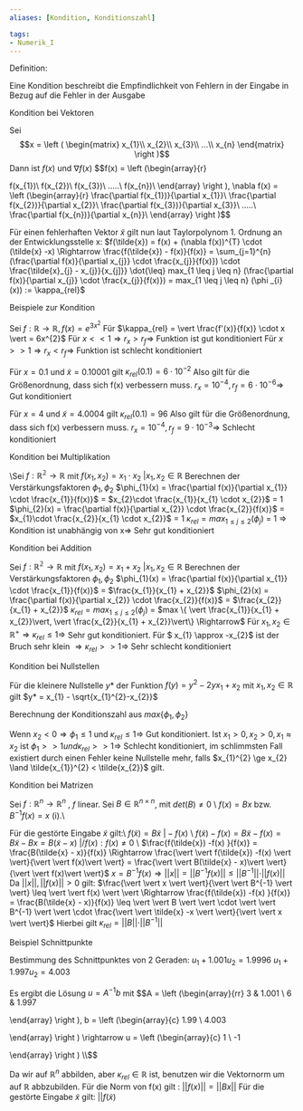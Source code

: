 ```yaml
---
aliases: [Kondition, Konditionszahl]

tags:
- Numerik_I
---
```



Definition: 

Eine Kondition beschreibt die Empfindlichkeit von Fehlern in der Eingabe in Bezug auf die Fehler in der Ausgabe

 Kondition bei Vektoren

Sei $$x = \left ( \begin{matrix} x_{1}\\ x_{2}\\ x_{3}\\ ...\\ x_{n} 
\end{matrix} \right )$$ Dann ist  $f(x)$ und $\nabla f(x)$ 
$$f(x) =  \left (\begin{array}{r}

f(x_{1})\\
f(x_{2})\\
f(x_{3})\\
.....\\
f(x_{n})\\
\end{array} \right ), \nabla f(x) = \left (\begin{array}{r}
\frac{\partial f(x_{1})}{\partial x_{1}}\\
\frac{\partial f(x_{2})}{\partial x_{2}}\\
\frac{\partial f(x_{3})}{\partial x_{3}}\\
.....\\
\frac{\partial f(x_{n})}{\partial x_{n}}\\
\end{array} \right )$$

Für einen fehlerhaften Vektor $\tilde{x}$ gilt nun laut Taylorpolynom 1. Ordnung an der Entwicklungsstelle x: 
$f(\tilde{x}) = f(x) + (\nabla f(x))^{T} \cdot (\tilde{x} -x) \Rightarrow \frac{f(\tilde{x}) - f(x)}{f(x)}  = \sum_{j=1}^{n} (\frac{\partial f(x)}{\partial x_{j}} \cdot \frac{x_{j}}{f(x)}) \cdot \frac{\tilde{x}_{j} - x_{j}}{x_{j]}} \dot{\leq} max_{1 \leq j \leq n}  (\frac{\partial f(x)}{\partial x_{j}} \cdot \frac{x_{j}}{f(x)}) =  max_{1 \leq j \leq n} (\phi _{i} (x)) := \kappa_{rel}$



Beispiele zur Kondition

Sei $f: \mathbb{R} \rightarrow \mathbb{R}, f(x) = e^{3x^{2}}$ 
Für $\kappa_{rel} =  \vert \frac{f'(x)}{f(x)} \cdot x \vert = 6x^{2}$ 
Für $x  << 1 \Rightarrow r_{x} > r_{f} \Rightarrow$ Funktion ist gut konditioniert
Für $x  >> 1 \Rightarrow r_{x} <  r_{f} \Rightarrow$ Funktion ist schlecht konditioniert

Für $x = 0.1$ und $\tilde{x} =0.10001$ gilt $\kappa _ {rel} (0.1) = 6 \cdot 10 ^{-2}$ 
Also gilt für die Größenordnung, dass sich f(x) verbessern muss.
$r_{x} =10^{-4}, r_{f} = 6 \cdot 10^{-6} \Rightarrow$ Gut konditioniert  

Für $x = 4$ und $\tilde{x} =4.0004$ gilt $\kappa _ {rel} (0.1) = 96$ 
Also gilt für die Größenordnung, dass sich f(x) verbessern muss.
$r_{x} =10^{-4}, r_{f} = 9 \cdot 10^{-3} \Rightarrow$ Schlecht  konditioniert   


Kondition bei Multiplikation


\Sei $f : \mathbb{R^{2}} \rightarrow \mathbb{R}$ mit $f(x_{1},x_{2}) = x_{1} \cdot x_{2}$    $\vert  x_{1}, x_{2} \in \mathbb{R}$ 
Berechnen der Verstärkungsfaktoren $\phi_{1}, \phi_{2}$ 
$\phi_{1}(x) = \frac{\partial f(x)}{\partial x_{1}} \cdot \frac{x_{1}}{f(x)}$ = $x_{2}\cdot \frac{x_{1}}{x_{1} \cdot x_{2}}$ = 1
$\phi_{2}(x) = \frac{\partial f(x)}{\partial x_{2}} \cdot \frac{x_{2}}{f(x)}$ = $x_{1}\cdot \frac{x_{2}}{x_{1} \cdot x_{2}}$ = 1
$\kappa_{rel} = max_{1 \leq j \leq 2} ( \phi_{j})$ = 1 $\Rightarrow$ Kondition ist unabhängig von x$\Rightarrow$ Sehr gut konditioniert

Kondition bei Addition


Sei $f : \mathbb{R^{2}} \rightarrow \mathbb{R}$ mit $f(x_{1},x_{2}) = x_{1} + x_{2}$    $\vert  x_{1}, x_{2} \in \mathbb{R}$ 
Berechnen der Verstärkungsfaktoren $\phi_{1}, \phi_{2}$ 
$\phi_{1}(x) = \frac{\partial f(x)}{\partial x_{1}} \cdot \frac{x_{1}}{f(x)}$ = $\frac{x_{1}}{x_{1} + x_{2}}$ 
$\phi_{2}(x) = \frac{\partial f(x)}{\partial x_{2}} \cdot \frac{x_{2}}{f(x)}$ = $\frac{x_{2}}{x_{1} + x_{2}}$ 
$\kappa_{rel} = max_{1 \leq j \leq 2} ( \phi_{j})$ = $max \{ \vert  \frac{x_{1}}{x_{1} + x_{2}}\vert, \vert  \frac{x_{2}}{x_{1} + x_{2}}\vert\} \Rightarrow$  Für $x_{1}, x_{2} \in \mathbb{R}^{+} \Rightarrow \kappa_{rel} \leq 1 \Rightarrow$ Sehr gut konditioniert. Für $ x_{1} \approx -x_{2}$ ist der Bruch sehr klein $\Rightarrow \kappa_{rel} >> 1 \Rightarrow$ Sehr schlecht konditioniert

Kondition bei Nullstellen

Für die kleinere Nullstelle $y*$ der Funktion  $f(y) = y^{2} - 2y x _{1} + x_{2}$  mit $x_{1}, x_{2} \in \mathbb{R}$ gilt $y* = x_{1} - \sqrt{x_{1}^{2}-x_{2}}$ 

Berechnung der Konditionszahl aus $max \{ \phi_{1} , \phi_{2}\}$ 

Wenn $x_{2} < 0 \Rightarrow \phi_{1} \leq 1$ und $\kappa _{rel} \leq 1 \Rightarrow$  Gut konditioniert. Ist $x_{1} > 0, x_{2} > 0, x_{1} \approx x_{2}$ ist $\phi_{1} >> 1 und \kappa_{rel} >> 1 \Rightarrow$ Schlecht konditioniert, im schlimmsten Fall existiert durch einen Fehler keine Nullstelle mehr, falls $x_{1}^{2} \ge x_{2} \land \tilde{x_{1}}^{2} < \tilde{x_{2}}$ gilt.

Kondition bei Matrizen 

Sei $f: \mathbb{R}^{n} \rightarrow \mathbb{R}^{n}$ , $f$ linear.
Sei $B \in \mathbb{R}^{n \times n}$, mit $det(B) \neq 0$  \\
$f(x) = Bx$  bzw. $B^{-1}f(x) = x$ (i).\\

Für die gestörte Eingabe $\tilde{x}$ gilt:\\
$f(\tilde{x})  = B\tilde{x}$      $\vert -f(x)$ \\
$f(\tilde{x})  -f(x) = B\tilde{x} - f(x) = B \tilde {x} - Bx = B(\tilde{x} - x)$        $\vert /f(x) : f(x) \neq 0$ \\
$\frac{f(\tilde{x})  -f(x) }{f(x)} = \frac{B(\tilde{x} - x)}{f(x)} \Rightarrow  \frac{\vert \vert f(\tilde{x})  -f(x) \vert \vert}{\vert \vert f(x)\vert \vert} = \frac{\vert \vert B(\tilde{x} - x)\vert \vert}{\vert \vert f(x)\vert \vert}$ 
$x = B^{-1}f(x) \Rightarrow \vert \vert x \vert \vert = \vert \vert B^{-1}f(x) \vert \vert \leq \vert \vert B^{-1} \vert \vert \cdot \vert \vert f(x) \vert \vert$ 
Da $\vert \vert x \vert \vert , \vert \vert f(x) \vert \vert > 0$ gilt: $\frac{\vert \vert x \vert \vert}{\vert \vert B^{-1} \vert \vert} \leq \vert \vert f(x) \vert \vert   \Rightarrow  \frac{f(\tilde{x})  -f(x) }{f(x)} = \frac{B(\tilde{x} - x)}{f(x)} \leq  \vert \vert B \vert \vert \cdot \vert \vert B^{-1} \vert \vert \cdot \frac{\vert \vert \tilde{x} -x \vert \vert}{\vert \vert x \vert \vert}$ 
Hierbei gilt $\kappa_{rel} =  \vert \vert B \vert \vert \cdot \vert \vert B^{-1} \vert \vert$  

Beispiel Schnittpunkte

Bestimmung des Schnittpunktes von 2 Geraden:
$u_{1} + 1.001 u_{2} = 1.999 6$
$u_{1} + 1.997 u_{2} = 4.003$ 

Es ergibt die Lösung $u = A^{-1} b$ mit 
$$A = \left (\begin{array}{rr} 
3 & 1.001 \\
6 & 1.997 


\end{array} \right ), b = \left (\begin{array}{c} 
1.99 \\
4.003


\end{array} \right ) \rightarrow  u = \left (\begin{array}{c} 
1 \\
-1



\end{array} \right ) \\\\$$


Da wir auf $\mathbb{R}^{n}$ abbilden, aber $\kappa _{rel} \in \mathbb{R}$ ist, benutzen wir die Vektornorm um auf $\mathbb{R}$ abbzubilden.  Für die Norm von f(x) gilt : $\vert \vert f(x) \vert \vert = \vert \vert Bx \vert \vert$ Für die gestörte Eingabe $\tilde{x}$ gilt:
$\vert  \vert f(\tilde{x})$ 

